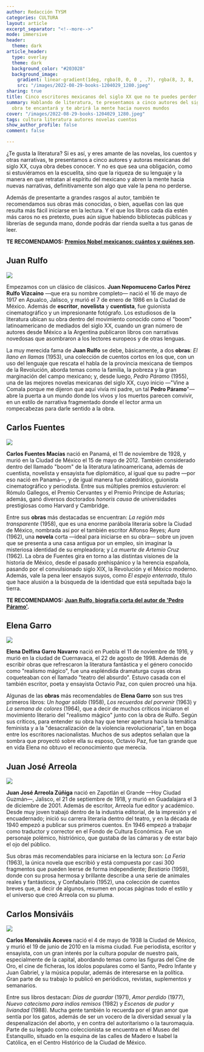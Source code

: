 ```yaml
---
author: Redacción TYSM
categories: CULTURA
layout: article
excerpt_separator: "<!--more-->"
mode: immersive
header:
  theme: dark
article_header:
  type: overlay
  theme: dark
  background_color: "#203028"
  background_image:
    gradient: linear-gradient(1deg, rgba(0, 0, 0 , .7), rgba(8, 3, 8, .9))
    src: "/images/2022-08-29-books-1204029_1280.jpeg"
sharing: true
title: Cinco escritores mexicanos del siglo XX que no te puedes perder
summary: Hablando de literatura, te presentamos a cinco autores del siglo pasado cuya
  obra te encantará y te abrirá la mente hacia nuevos mundos
cover: "/images/2022-08-29-books-1204029_1280.jpeg"
tags: cultura literatura autores novelas cuentos
show_author_profile: false
comment: false

---
```

¿Te gusta la literatura? Si es así, y eres amante de las novelas, los cuentos y otras narrativas, te presentamos a cinco autores y autoras mexicanas del siglo XX, cuya obra debes conocer. Y no es que sea una obligación, como si estuviéramos en la escuelita, sino que la riqueza de su lenguaje y la manera en que retratan al espíritu del mexicano y abren la mente hacia nuevas narrativas, definitivamente son algo que vale la pena no perderse.

Además de presentarte a grandes rasgos al autor, también te recomendamos sus obras más conocidas, o bien, aquellas con las que resulta más fácil iniciarse en la lectura. Y el que los libros cada día estén más caros no es pretexto, pues aún sigue habiendo bibliotecas públicas y librerías de segunda mano, donde podrás dar rienda suelta a tus ganas de leer.

**TE RECOMENDAMOS:** [**Premios Nobel mexicanos: cuántos y quiénes son**](https://blog.tonoysumariachi.com/cultura/2022/04/22/premios-nobel-mexicanos-cuantos-y-quienes-son.html)**.**

## Juan Rulfo

![](https://upload.wikimedia.org/wikipedia/commons/1/14/Rulfo_por_Lyon.jpg)

Empezamos con un clásico de clásicos. **Juan Nepomuceno Carlos Pérez Rulfo Vizcaíno** —que era su nombre completo— nació el 16 de mayo de 1917 en Apualco, Jalisco, y murió el 7 de enero de 1986 en la Ciudad de México. Además de **escritor**, **novelista** y **cuentista**, fue guionista cinematográfico y un impresionante fotógrafo. Los estudiosos de la literatura ubican su obra dentro del movimiento conocido como el "boom" latinoamericano de mediados del siglo XX, cuando un gran número de autores desde México a la Argentina publicaron libros con narrativas novedosas que asombraron a los lectores europeos y de otras lenguas.

La muy merecida fama de **Juan Rulfo** se debe, básicamente, a dos **obras**: _El llano en llamas_ (1953), una colección de cuentos cortos en los que, con un uso del lenguaje que rescata el habla de la provincia mexicana de tiempos de la Revolución, aborda temas como la familia, la pobreza y la gran marginación del campo mexicano; y, desde luego, _Pedro Páramo_ (1955), una de las mejores novelas mexicanas del siglo XX, cuyo inicio —"Vine a Comala porque me dijeron que aquí vivía mi padre, un tal **Pedro Páramo**"— abre la puerta a un mundo donde los vivos y los muertos parecen convivir, en un estilo de narrativa fragmentado donde el lector arma un rompecabezas para darle sentido a la obra.

## Carlos Fuentes

![](https://upload.wikimedia.org/wikipedia/commons/thumb/3/37/Carlos_Fuentes%2C_Paris_-_Mar_2009_%284%29.jpg/682px-Carlos_Fuentes%2C_Paris_-_Mar_2009_%284%29.jpg)

**Carlos Fuentes Macías** nació en Panamá, el 11 de noviembre de 1928, y murió en la Ciudad de México el 15 de mayo de 2012. También considerado dentro del llamado "boom" de la literatura latinoamericana, además de cuentista, novelista y ensayista fue diplomático, al igual que su padre —por eso nació en Panamá—, y de igual manera fue catedrático, guionista cinematográfico y periodista. Entre sus múltiples premios estuvieron: el Rómulo Gallegos, el Premio Cervantes y el Premio Príncipe de Asturias; además, ganó diversos doctorados _honoris causa_ de universidades prestigiosas como Harvard y Cambridge.

Entre sus **obras** más destacadas se encuentran: _La región más transparente_ (1958), que es una enorme parábola literaria sobre la Ciudad de México, nombrada así por el también escritor Alfonso Reyes; _Aura_ (1962), una **novela** corta —ideal para iniciarse en su obra— sobre un joven que se presenta a una casa antigua por un empleo, sin imaginar la misteriosa identidad de su empleadora; y _La muerte de Artemio Cruz_ (1962). La obra de Fuentes gira en torno a las distintas visiones de la historia de México, desde el pasado prehispánico y la herencia española, pasando por el convulsionado siglo XIX, la Revolución y el México moderno. Además, vale la pena leer ensayos suyos, como _El espejo enterrado_, título que hace alusión a la búsqueda de la identidad que está sepultada bajo la tierra.

**TE RECOMENDAMOS:** [**Juan Rulfo, biografía corta del autor de 'Pedro Páramo'**](https://blog.tonoysumariachi.com/cultura/2022/07/27/juan-rulfo-biografia-corta-del-autor-de-pedro-paramo.html)**.**

## Elena Garro

![](https://upload.wikimedia.org/wikipedia/commons/thumb/a/a7/Elena_Garro.jpg/698px-Elena_Garro.jpg)

**Elena Delfina Garro Navarro** nació en Puebla el 11 de noviembre de 1916, y murió en la ciudad de Cuernavaca, el 22 de agosto de 1998. Además de escribir obras que refrescaron la literatura fantástica y el género conocido como "realismo mágico", fue una espléndida dramaturga cuyas obras coqueteaban con el llamado "teatro del absurdo". Estuvo casada con el también escritor, poeta y ensayista Octavio Paz, con quien procreó una hija.

Algunas de las **obras** más recomendables de **Elena Garro** son sus tres primeros libros: _Un hogar sólido_ (1958), _Los recuerdos del porvenir_ (1963) y _La semana de colores_ (1964), que a decir de muchos críticos iniciaron el movimiento literario del "realismo mágico" junto con la obra de Rulfo. Según sus críticos, para entender su obra hay que tener apertura hacia la temática feminista y a la "desacralización de la violencia revolucionaria", tan en boga entre los escritores nacionalistas. Muchos de sus adeptos señalan que la sombra que proyectó sobre ella su esposo, Octavio Paz, fue tan grande que en vida Elena no obtuvo el reconocimiento que merecía.

## Juan José Arreola

![](https://upload.wikimedia.org/wikipedia/commons/2/21/Juan_Jos%C3%A9_Arreola.jpg)

**Juan José Arreola Zúñiga** nació en Zapotlán el Grande —Hoy Ciudad Guzmán—, Jalisco, el 21 de septiembre de 1918, y murió en Guadalajara el 3 de diciembre de 2001. Además de escritor, Arreola fue editor y académico. Desde muy joven trabajó dentro de la industria editorial, de la impresión y el encuadernado; inició su carrera literaria dentro del teatro, y en la década de 1940 empezó a publicar sus primeros cuentos. En 1946 empezó a trabajar como traductor y corrector en el Fondo de Cultura Económica. Fue un personaje polémico, histriónico, que gustaba de las cámaras y de estar bajo el ojo del público.

Sus obras más recomendables para iniciarse en la lectura son: _La Feria_ (1963), la única novela que escribió y está compuesta por casi 300 fragmentos que pueden leerse de forma independiente; _Bestiario_ (1959), donde con su prosa hermosa y brillante describe a una serie de animales reales y fantásticos, y Confabulario (1952), una colección de cuentos breves que, a decir de algunos, resumen en pocas páginas todo el estilo y el universo que creó Arreola con su pluma.

## Carlos Monsiváis

![](https://upload.wikimedia.org/wikipedia/commons/4/48/Monsivais.jpg)

**Carlos Monsiváis Aceves** nació el 4 de mayo de 1938 la Ciudad de México, y murió el 19 de junio de 2010 en la misma ciudad. Fue periodista, escritor y ensayista, con un gran interés por la cultura popular de nuestro país, especialmente de la capital, abordando temas como las figuras del Cine de Oro, el cine de ficheras, los ídolos populares como el Santo, Pedro Infante y Juan Gabriel, y la música popular, además de interesarse en la política. Gran parte de su trabajo lo publicó en periódicos, revistas, suplementos y semanarios.

Entre sus libros destacan: _Días de guardar_ (1971), _Amor perdido_ (1977), _Nuevo catecismo para indios remisos_ (1982) y _Escenas de pudor y liviandad_ (1988). Mucha gente también lo recuerda por el gran amor que sentía por los gatos, además de ser un vocero de la diversidad sexual y la despenalización del aborto, y en contra del autoritarismo o la tauromaquia. Parte de su legado como coleccionista se encuentra en el Museo del Estanquillo, situado en la esquina de las calles de Madero e Isabel la Católica, en el Centro Histórico de la Ciudad de México.